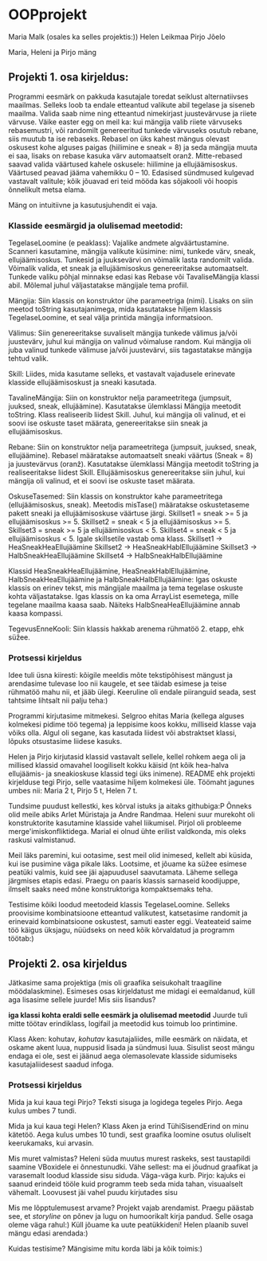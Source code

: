 # OOPprojekt

Maria Malk (osales ka selles projektis:))
Helen Leikmaa
Pirjo Jõelo


Maria, Heleni ja Pirjo mäng

## Projekti  1. osa kirjeldus:

Programmi eesmärk on pakkuda kasutajale toredat seiklust alternatiivses maailmas.
Selleks loob ta endale etteantud valikute abil tegelase ja siseneb maailma.
Valida saab nime ning etteantud nimekirjast juustevärvuse ja riiete värvuse.
Väike easter egg on meil ka: kui mängija valib riiete värvuseks rebasemustri, või randomilt genereeritud tunkede värvuseks osutub rebane, siis muutub ta ise rebaseks.
Rebasel on üks kahest mängus olevast oskusest kohe alguses paigas (hiilimine e sneak = 8) ja seda mängija muuta ei saa,
lisaks on rebase kasuka värv automaatselt oranž.
Mitte-rebased saavad valida väärtused kahele oskusele: hiilimine ja ellujäämisoskus. Väärtused peavad jääma vahemikku 0 – 10.
Edasised sündmused kulgevad vastavalt valitule; kõik jõuavad eri teid mööda kas sõjakooli või hoopis õnnelikult metsa elama.

Mäng on intuitiivne ja kasutusjuhendit ei vaja.


### Klasside eesmärgid ja olulisemad meetodid:

TegelaseLoomine (e peaklass):
Vajalike andmete algväärtustamine.
Scanneri kasutamine, mängija valikute küsimine:
nimi, tunkede värv, sneak, ellujäämisoskus.
Tunkesid ja juuksevärvi on võimalik lasta randomilt valida.
Võimalik valida, et sneak ja ellujäämisoskus genereeritakse automaatselt.
Tunkede valiku põhjal minnakse edasi kas Rebase või TavaliseMängija klassi abil. Mõlemal juhul
väljastatakse mängijale tema profiil.

Mängija:
Siin klassis on konstruktor ühe parameetriga (nimi).
Lisaks on siin meetod toString kasutajanimega, mida kasutatakse hiljem klassis TegelaseLoomine,
et seal välja printida mängija informatsioon.

Välimus:
Siin genereeritakse suvaliselt mängija tunkede välimus ja/või juustevärv, juhul kui mängija on valinud võimaluse random.
Kui mängija oli juba valinud tunkede välimuse ja/või juustevärvi, siis tagastatakse mängija tehtud valik.

Skill:
Liides, mida kasutame selleks, et vastavalt vajadusele erinevate klasside ellujäämisoskust ja sneaki kasutada.

TavalineMängija:
Siin on konstruktor nelja parameetritega (jumpsuit, juuksed, sneak, ellujäämine).
Kasutatakse ülemklassi Mängija meetodit toString. Klass realiseerib liidest Skill.
Juhul, kui mängija oli valinud, et ei soovi ise oskuste taset määrata, genereeritakse siin sneak ja ellujäämisoskus.

Rebane:
Siin on konstruktor nelja parameetritega (jumpsuit, juuksed, sneak, ellujäämine).
Rebasel määratakse automaatselt sneaki väärtus (Sneak = 8) ja juustevärvus (oranž).
Kasutatakse ülemklassi Mängija meetodit toString ja realiseeritakse liidest Skill.
Ellujäämisoskus genereeritakse siin juhul, kui mängija oli valinud, et ei soovi ise oskuste taset määrata.

OskuseTasemed:
Siin klassis on konstruktor kahe parameetritega (ellujäämisoskus, sneak).
Meetodis misTase() määratakse oskustetaseme pakett sneaki ja ellujäämisoskuse väärtuse järgi.
Skillset1 = sneak >= 5 ja ellujäämisoskus >= 5.
Skillset2 = sneak < 5 ja ellujäämisoskus >= 5.
Skillset3 = sneak >= 5 ja ellujäämisoskus < 5.
Skillset4 = sneak < 5 ja ellujäämisoskus < 5.
Igale skillsetile vastab oma klass.
Skillset1 -> HeaSneakHeaEllujäämine
Skillset2 -> HeaSneakHablEllujäämine
Skillset3 -> HalbSneakHeaEllujäämine
Skillset4 -> HalbSneakHalbEllujäämine

Klassid HeaSneakHeaEllujäämine, HeaSneakHablEllujäämine,
HalbSneakHeaEllujäämine ja HalbSneakHalbEllujäämine:
Igas oskuste klassis on erinev tekst, mis mängijale maailma ja tema tegelase oskuste kohta väljastatakse.
Igas klassis on ka oma ArrayList esemetega, mille tegelane maailma kaasa saab.
Näiteks HalbSneaHeaEllujäämine annab kaasa kompassi.

TegevusEnneKooli:
Siin klassis hakkab arenema rühmatöö 2. etapp, ehk süžee.

### Protsessi kirjeldus
Idee tuli üsna kiiresti: kõigile meeldis mõte tekstipõhisest mängust ja arendasime
tulevase loo nii kaugele, et see täidab esimese ja teise rühmatöö mahu nii, et jääb ülegi.
Keeruline oli endale piiranguid seada, sest tahtsime lihtsalt nii palju teha:)

Programmi kirjutasime mitmekesi.
Selgroo ehitas Maria (kellega alguses kolmekesi pidime töö tegema) ja leppisime koos kokku,
milliseid klasse vaja võiks olla. Algul oli segane, kas kasutada liidest või abstraktset klassi,
lõpuks otsustasime liidese kasuks.

Helen ja Pirjo kirjutasid klassid vastavalt sellele, kellel rohkem aega oli ja millised klassid
omavahel loogiliselt kokku käisid (nt kõik hea-halva ellujäämis- ja sneakioskuse klassid tegi üks inimene).
README ehk projekti kirjelduse tegi Pirjo, selle vaatasime hiljem kolmekesi üle.
Töömaht jagunes umbes nii: Maria 2 t, Pirjo 5 t, Helen 7 t.

Tundsime puudust kellestki, kes kõrval istuks ja aitaks githubiga:P
Õnneks olid meile abiks Arlet Müristaja ja Andre Randmaa.
Heleni suur murekoht oli konstruktorite kasutamine klasside vahel liikumisel.
Pirjol oli probleeme merge'imiskonfliktidega.
Marial ei olnud ühte erilist valdkonda, mis oleks raskusi valmistanud.

Meil läks paremini, kui ootasime, sest meil olid inimesed, kellelt abi küsida, kui ise pusimine väga pikale läks.
Lootsime, et jõuame ka süžee esimese peatüki valmis, kuid see jäi ajapuudusel saavutamata. Läheme sellega järgmises
etapis edasi.
Praegu on paaris klassis sarnaseid koodijuppe, ilmselt saaks need mõne konstruktoriga kompaktsemaks teha.

Testisime kõiki loodud meetodeid klassis TegelaseLoomine. Selleks proovisime kombinatsioone etteantud valikutest, katsetasime
randomit ja erinevaid kombinatsioone oskustest, samuti easter eggi. Veateateid saime töö käigus üksjagu, nüüdseks
on need kõik kõrvaldatud ja programm töötab:)


## Projekti 2. osa kirjeldus

Jätkasime sama projektiga (mis oli graafika seisukohalt traagiline möödalaskmine).
Esimeses osas kirjeldatust me midagi ei eemaldanud, küll aga lisasime sellele juurde!
Mis siis lisandus?

**iga klassi kohta eraldi selle eesmärk ja olulisemad meetodid**
Juurde tuli mitte töötav erindiklass, logifail ja meetodid kus toimub loo printimine.

Klass Aken:
kohutav, *kohutav* kasutajaliides, mille eesmärk on näidata, et oskame akent luua, 
nuppusid lisada ja sündmusi luua. Sisulist seost mängu endaga ei ole, sest ei jäänud 
aega olemasolevate klasside sidumiseks kasutajaliidesest saadud infoga.



### Protsessi kirjeldus 

Mida ja kui kaua tegi Pirjo?
Teksti sisuga ja logidega tegeles Pirjo. Aega kulus umbes 7 tundi.

Mida ja kui kaua tegi Helen?
Klass Aken ja erind TühiSisendErind on minu kätetöö. Aega kulus umbes 10 tundi, sest 
graafika loomine osutus oluliselt keerukamaks, kui arvasin. 

Mis muret valmistas?
Heleni süda muutus murest raskeks, sest taustapildi saamine VBoxidele ei õnnestunudki. 
Vähe sellest: ma ei jõudnud graafikat ja varasemalt loodud klasside sisu siduda. Väga-väga kurb.
Pirjo: kajuks ei saanud erindeid tööle kuid programm teeb seda mida tahan, visuaalselt vähemalt. 
Loovusest jäi vahel puudu kirjutades sisu

Mis me lõpptulemusest arvame?
Projekt vajab arendamist. Praegu päästab see, et *storyline* on põnev ja lugu on humoorikalt 
kirja pandud. Selle osaga oleme väga rahul:)
Küll jõuame ka uute peatükkideni! Helen plaanib suvel mängu edasi arendada:) 

Kuidas testisime?
Mängisime mitu korda läbi ja kõik toimis:)
